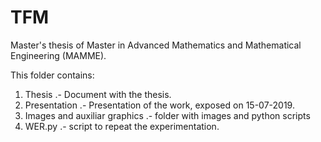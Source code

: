 # TFM
Master's thesis of  Master in Advanced Mathematics and Mathematical Engineering (MAMME).

This folder contains:

1. Thesis .- Document with the thesis.
2. Presentation .- Presentation of the work, exposed on 15-07-2019.
3. Images and auxiliar graphics .- folder with images and python scripts
4. WER.py .- script to repeat the experimentation.
